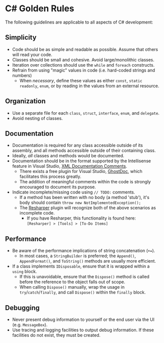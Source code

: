# C# Golden Rules

The following guidelines are applicable to all aspects of C# development:

## Simplicity

- Code should be as simple and readable as possible.  Assume that others will read your code.
- Classes should be small and cohesive.  Avoid large/monolithic classes. 
- Iteration over collections should use the `while` and `foreach` constructs.
- Refrain from using "magic" values in code (i.e. hard-coded strings and numbers)
  - When *necessary*, define these values as either `const`, `static readonly`, `enum`, or by reading in the values from an external resource.

## Organization

- Use a separate file for each `class`, `struct`, `interface`, `enum`, and `delegate`.
- Avoid nesting of classes.

## Documentation

- Documentation is required for any class accessible outside of its assembly, and all methods accessible outside of their containing class.  
- Ideally, *all* classes and methods would be documented.
- Documentation should be in the format supported by the Intellisense feature in Visual Studio, [XML Documentation Comments](https://msdn.microsoft.com/en-us/library/b2s063f7.aspx).  
  - There exists a free plugin for Visual Studio, [GhostDoc](http://submain.com/products/ghostdoc.aspx), which facilitates this process greatly.
  - The addition of meaningful comments within the code is strongly encouraged to document its purpose.
- Indicate incomplete/missing code using `// TODO:` comments.
  - If a method has been written with no body (a method 'stub'), it's body should contain `throw new NotImplementedException();`
  - The [Resharper](https://www.jetbrains.com/resharper/) plugin will recognize both of the above scenarios as incomplete code.  
    - If you have Resharper, this functionality is found here: `[Resharper] > [Tools] > [To-Do Items]`


## Performance 

- Be aware of the performance implications of string concatenation (`+=`).
  - In most cases, a `StringBuilder` is preferred; the `Append()`, `AppendFormat()`, and `ToString()` methods are usually more efficient.
- If a class implements `IDisposable`, ensure that it is wrapped within a `using` block.
  - If this is unavoidable, ensure that the `Dispose()` method is called before the reference to the object falls out of scope.
  - When calling `Dispose()` manually, wrap the usage in `try`/`catch`/`finally`, and call `Dispose()` within the `finally` block.


## Debugging 

- Never present debug information to yourself or the end user via the UI (e.g. `MessageBox`).
- Use tracing and logging facilities to output debug information.  If these facilities do not exist, they must be created.